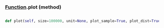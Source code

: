 ### [Function](Function.md).plot (method)


```py

def plot(self, size=100000, unit=None, plot_sample=True, plot_dist=True, show=False, **kwargs)

```



